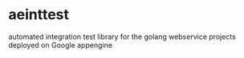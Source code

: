 # aeinttest
automated integration test library for the golang webservice projects deployed on Google appengine
